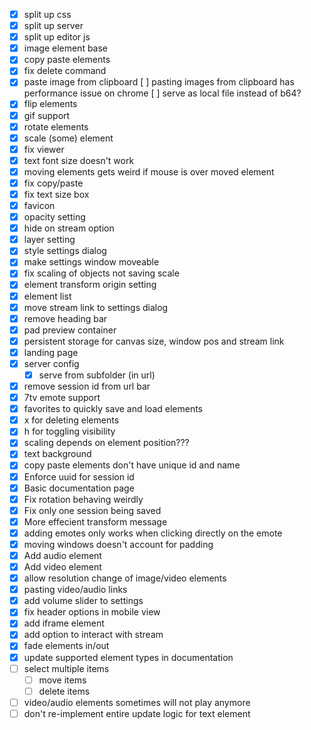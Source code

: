 - [x] split up css
- [x] split up server
- [x] split up editor js
- [x] image element base
- [x] copy paste elements
- [x] fix delete command
- [x] paste image from clipboard
    [ ] pasting images from clipboard has performance issue on chrome
    [ ] serve as local file instead of b64?
- [x] flip elements
- [x] gif support
- [x] rotate elements
- [x] scale (some) element
- [x] fix viewer
- [x] text font size doesn't work
- [x] moving elements gets weird if mouse is over moved element
- [x] fix copy/paste
- [x] fix text size box
- [x] favicon
- [x] opacity setting
- [x] hide on stream option
- [x] layer setting
- [x] style settings dialog
- [x] make settings window moveable
- [x] fix scaling of objects not saving scale
- [x] element transform origin setting
- [x] element list
- [x] move stream link to settings dialog
- [x] remove heading bar
- [x] pad preview container
- [x] persistent storage for canvas size, window pos and stream link
- [x] landing page
- [x] server config
    - [x] serve from subfolder (in url)
- [x] remove session id from url bar
- [x] 7tv emote support
- [x] favorites to quickly save and load elements
- [x] x for deleting elements
- [x] h for toggling visibility
- [x] scaling depends on element position???
- [x] text background 
- [x] copy paste elements don't have unique id and name
- [x] Enforce uuid for session id
- [x] Basic documentation page
- [x] Fix rotation behaving weirdly
- [x] Fix only one session being saved
- [x] More effecient transform message
- [x] adding emotes only works when clicking directly on the emote
- [x] moving windows doesn't account for padding
- [x] Add audio element
- [x] Add video element
- [x] allow resolution change of image/video elements
- [x] pasting video/audio links
- [x] add volume slider to settings
- [x] fix header options in mobile view
- [x] add iframe element
- [x] add option to interact with stream
- [x] fade elements in/out
- [x] update supported element types in documentation
- [ ] select multiple items
    - [ ] move items
    - [ ] delete items
- [ ] video/audio elements sometimes will not play anymore
- [ ] don't re-implement entire update logic for text element

